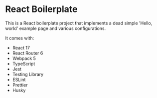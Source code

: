 # React Boilerplate

This is a React boilerplate project that implements a dead simple 'Hello, world' example page and various configurations.

It comes with:

- React 17
- React Router 6
- Webpack 5
- TypeScript
- Jest
- Testing Library
- ESLint
- Prettier
- Husky
